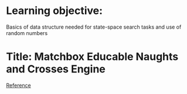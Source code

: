 # Learning objective: 
Basics of data structure needed for state-space search tasks and use of random numbers

# Title: Matchbox Educable Naughts and Crosses Engine
[Reference](http://people.csail.mit.edu/brooks/idocs/matchbox.pdf)
